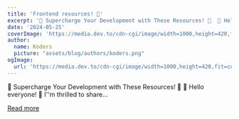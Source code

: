 ```yaml
---
title: 'Frontend resources! 🚀'
excerpt: '🚀 Supercharge Your Development with These Resources! 🚀  👋 Hello everyone! 👋  I''m thrilled to share...'
date: '2024-05-25'
coverImage: 'https://media.dev.to/cdn-cgi/image/width=1000,height=420,fit=cover,gravity=auto,format=auto/https%3A%2F%2Fdev-to-uploads.s3.amazonaws.com%2Fuploads%2Farticles%2F3067fr7vwrpla5tuqh4a.jpg'
author:
  name: Koders
  picture: "assets/blog/authors/koders.png"
ogImage:
  url: 'https://media.dev.to/cdn-cgi/image/width=1000,height=420,fit=cover,gravity=auto,format=auto/https%3A%2F%2Fdev-to-uploads.s3.amazonaws.com%2Fuploads%2Farticles%2F3067fr7vwrpla5tuqh4a.jpg'
---
```


🚀 Supercharge Your Development with These Resources! 🚀  👋 Hello everyone! 👋  I''m thrilled to share...

[Read more](https://dev.to/miguelrodriguezp99/frontend-resources-1dl4)
